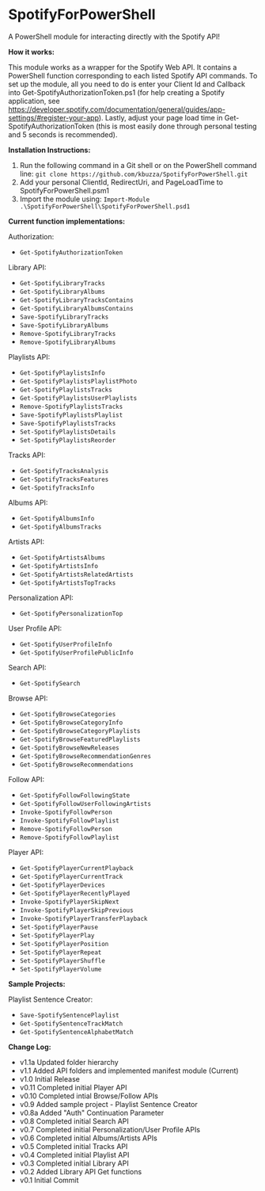 SpotifyForPowerShell
====================
A PowerShell module for interacting directly with the Spotify API!

**How it works:**

This module works as a wrapper for the Spotify Web API. It contains a PowerShell function corresponding to each listed Spotify API commands. To set up the module, all you need to do is enter your Client Id and Callback into Get-SpotifyAuthorizationToken.ps1 (for help creating a Spotify application, see https://developer.spotify.com/documentation/general/guides/app-settings/#register-your-app). Lastly, adjust your page load time in Get-SpotifyAuthorizationToken (this is most easily done through personal testing and 5 seconds is recommended).

**Installation Instructions:**
1. Run the following command in a Git shell or on the PowerShell command line: `git clone https://github.com/kbuzza/SpotifyForPowerShell.git`
2. Add your personal ClientId, RedirectUri, and PageLoadTime to SpotifyForPowerShell.psm1
3. Import the module using: `Import-Module .\SpotifyForPowerShell\SpotifyForPowerShell.psd1`

**Current function implementations:**

Authorization:
- `Get-SpotifyAuthorizationToken`

Library API:
- `Get-SpotifyLibraryTracks`
- `Get-SpotifyLibraryAlbums`
- `Get-SpotifyLibraryTracksContains`
- `Get-SpotifyLibraryAlbumsContains`
- `Save-SpotifyLibraryTracks`
- `Save-SpotifyLibraryAlbums`
- `Remove-SpotifyLibraryTracks`
- `Remove-SpotifyLibraryAlbums`

Playlists API:
- `Get-SpotifyPlaylistsInfo`
- `Get-SpotifyPlaylistsPlaylistPhoto`
- `Get-SpotifyPlaylistsTracks`
- `Get-SpotifyPlaylistsUserPlaylists`
- `Remove-SpotifyPlaylistsTracks`
- `Save-SpotifyPlaylistsPlaylist`
- `Save-SpotifyPlaylistsTracks`
- `Set-SpotifyPlaylistsDetails`
- `Set-SpotifyPlaylistsReorder`

Tracks API:
- `Get-SpotifyTracksAnalysis`
- `Get-SpotifyTracksFeatures`
- `Get-SpotifyTracksInfo`

Albums API:
- `Get-SpotifyAlbumsInfo`
- `Get-SpotifyAlbumsTracks`

Artists API:
- `Get-SpotifyArtistsAlbums`
- `Get-SpotifyArtistsInfo`
- `Get-SpotifyArtistsRelatedArtists`
- `Get-SpotifyArtistsTopTracks`

Personalization API:
- `Get-SpotifyPersonalizationTop`

User Profile API:
- `Get-SpotifyUserProfileInfo`
- `Get-SpotifyUserProfilePublicInfo`

Search API:
- `Get-SpotifySearch`

Browse API:
- `Get-SpotifyBrowseCategories`
- `Get-SpotifyBrowseCategoryInfo`
- `Get-SpotifyBrowseCategoryPlaylists`
- `Get-SpotifyBrowseFeaturedPlaylists`
- `Get-SpotifyBrowseNewReleases`
- `Get-SpotifyBrowseRecommendationGenres`
- `Get-SpotifyBrowseRecommendations`

Follow API:
- `Get-SpotifyFollowFollowingState`
- `Get-SpotifyFollowUserFollowingArtists`
- `Invoke-SpotifyFollowPerson`
- `Invoke-SpotifyFollowPlaylist`
- `Remove-SpotifyFollowPerson`
- `Remove-SpotifyFollowPlaylist`

Player API:
- `Get-SpotifyPlayerCurrentPlayback`
- `Get-SpotifyPlayerCurrentTrack`
- `Get-SpotifyPlayerDevices`
- `Get-SpotifyPlayerRecentlyPlayed`
- `Invoke-SpotifyPlayerSkipNext`
- `Invoke-SpotifyPlayerSkipPrevious`
- `Invoke-SpotifyPlayerTransferPlayback`
- `Set-SpotifyPlayerPause`
- `Set-SpotifyPlayerPlay`
- `Set-SpotifyPlayerPosition`
- `Set-SpotifyPlayerRepeat`
- `Set-SpotifyPlayerShuffle`
- `Set-SpotifyPlayerVolume`

**Sample Projects:**

Playlist Sentence Creator:
- `Save-SpotifySentencePlaylist`
- `Get-SpotifySentenceTrackMatch`
- `Get-SpotifySentenceAlphabetMatch`

**Change Log:**
- v1.1a Updated folder hierarchy
- v1.1 Added API folders and implemented manifest module (Current)
- v1.0 Initial Release
- v0.11 Completed initial Player API
- v0.10 Completed intial Browse/Follow APIs
- v0.9 Added sample project - Playlist Sentence Creator
- v0.8a Added "Auth" Continuation Parameter
- v0.8 Completed initial Search API
- v0.7 Completed initial Personalization/User Profile APIs
- v0.6 Completed initial Albums/Artists APIs
- v0.5 Completed initial Tracks API
- v0.4 Completed initial Playlist API
- v0.3 Completed initial Library API
- v0.2 Added Library API Get functions
- v0.1 Initial Commit